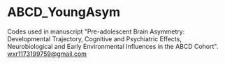 # ABCD_YoungAsym
Codes used in manuscript "Pre-adolescent Brain Asymmetry: Developmental Trajectory, Cognitive and Psychiatric Effects, Neurobiological and Early Environmental Influences in the ABCD Cohort".
wxr1173199759@gmail.com
